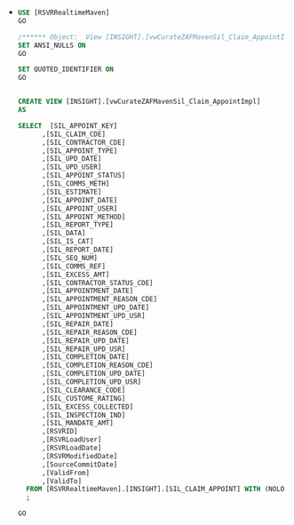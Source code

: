 - ```sql
  USE [RSVRRealtimeMaven]
  GO
  
  /****** Object:  View [INSIGHT].[vwCurateZAFMavenSil_Claim_AppointImpl]    Script Date: 2023/02/08 11:06:58 ******/
  SET ANSI_NULLS ON
  GO
  
  SET QUOTED_IDENTIFIER ON
  GO
  
  
  CREATE VIEW [INSIGHT].[vwCurateZAFMavenSil_Claim_AppointImpl]
  AS
  
  SELECT  [SIL_APPOINT_KEY]
        ,[SIL_CLAIM_CDE]
        ,[SIL_CONTRACTOR_CDE]
        ,[SIL_APPOINT_TYPE]
        ,[SIL_UPD_DATE]
        ,[SIL_UPD_USER]
        ,[SIL_APPOINT_STATUS]
        ,[SIL_COMMS_METH]
        ,[SIL_ESTIMATE]
        ,[SIL_APPOINT_DATE]
        ,[SIL_APPOINT_USER]
        ,[SIL_APPOINT_METHOD]
        ,[SIL_REPORT_TYPE]
        ,[SIL_DATA]
        ,[SIL_IS_CAT]
        ,[SIL_REPORT_DATE]
        ,[SIL_SEQ_NUM]
        ,[SIL_COMMS_REF]
        ,[SIL_EXCESS_AMT]
        ,[SIL_CONTRACTOR_STATUS_CDE]
        ,[SIL_APPOINTMENT_DATE]
        ,[SIL_APPOINTMENT_REASON_CDE]
        ,[SIL_APPOINTMENT_UPD_DATE]
        ,[SIL_APPOINTMENT_UPD_USR]
        ,[SIL_REPAIR_DATE]
        ,[SIL_REPAIR_REASON_CDE]
        ,[SIL_REPAIR_UPD_DATE]
        ,[SIL_REPAIR_UPD_USR]
        ,[SIL_COMPLETION_DATE]
        ,[SIL_COMPLETION_REASON_CDE]
        ,[SIL_COMPLETION_UPD_DATE]
        ,[SIL_COMPLETION_UPD_USR]
        ,[SIL_CLEARANCE_CODE]
        ,[SIL_CUSTOME_RATING]
        ,[SIL_EXCESS_COLLECTED]
        ,[SIL_INSPECTION_IND]
        ,[SIL_MANDATE_AMT]
        ,[RSVRID]
        ,[RSVRLoadUser]
        ,[RSVRLoadDate]
        ,[RSVRModifiedDate]
        ,[SourceCommitDate]
        ,[ValidFrom]
        ,[ValidTo]
    FROM [RSVRRealtimeMaven].[INSIGHT].[SIL_CLAIM_APPOINT] WITH (NOLOCK)
    ;
  
  GO
  
  
  ```